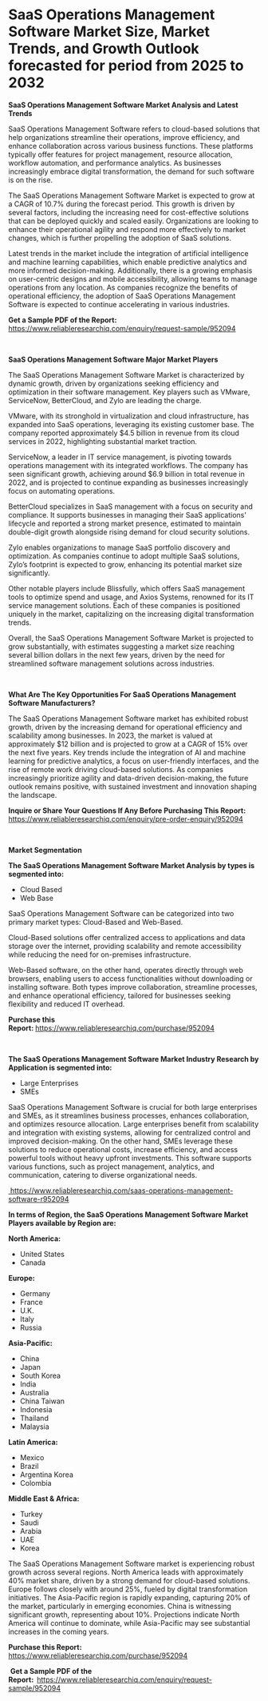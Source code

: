 <p><h1>SaaS Operations Management Software Market Size, Market Trends, and Growth Outlook forecasted for period from 2025 to 2032</h1></p><p><strong>SaaS Operations Management Software Market Analysis and Latest Trends</strong></p>
<p><p>SaaS Operations Management Software refers to cloud-based solutions that help organizations streamline their operations, improve efficiency, and enhance collaboration across various business functions. These platforms typically offer features for project management, resource allocation, workflow automation, and performance analytics. As businesses increasingly embrace digital transformation, the demand for such software is on the rise.</p><p>The SaaS Operations Management Software Market is expected to grow at a CAGR of 10.7% during the forecast period. This growth is driven by several factors, including the increasing need for cost-effective solutions that can be deployed quickly and scaled easily. Organizations are looking to enhance their operational agility and respond more effectively to market changes, which is further propelling the adoption of SaaS solutions.</p><p>Latest trends in the market include the integration of artificial intelligence and machine learning capabilities, which enable predictive analytics and more informed decision-making. Additionally, there is a growing emphasis on user-centric designs and mobile accessibility, allowing teams to manage operations from any location. As companies recognize the benefits of operational efficiency, the adoption of SaaS Operations Management Software is expected to continue accelerating in various industries.</p></p>
<p><strong>Get a Sample PDF of the Report:&nbsp;</strong> <a href="https://www.reliableresearchiq.com/enquiry/request-sample/952094?utm_campaign=2770&utm_medium=2&utm_source=Github&utm_content=ia&utm_term=17042025&utm_id=saas-operations-management-software">https://www.reliableresearchiq.com/enquiry/request-sample/952094</a></p>
<p>&nbsp;</p>
<p><strong>SaaS Operations Management Software Major Market Players</strong></p>
<p><p>The SaaS Operations Management Software Market is characterized by dynamic growth, driven by organizations seeking efficiency and optimization in their software management. Key players such as VMware, ServiceNow, BetterCloud, and Zylo are leading the charge. </p><p>VMware, with its stronghold in virtualization and cloud infrastructure, has expanded into SaaS operations, leveraging its existing customer base. The company reported approximately $4.5 billion in revenue from its cloud services in 2022, highlighting substantial market traction. </p><p>ServiceNow, a leader in IT service management, is pivoting towards operations management with its integrated workflows. The company has seen significant growth, achieving around $6.9 billion in total revenue in 2022, and is projected to continue expanding as businesses increasingly focus on automating operations.</p><p>BetterCloud specializes in SaaS management with a focus on security and compliance. It supports businesses in managing their SaaS applications' lifecycle and reported a strong market presence, estimated to maintain double-digit growth alongside rising demand for cloud security solutions.</p><p>Zylo enables organizations to manage SaaS portfolio discovery and optimization. As companies continue to adopt multiple SaaS solutions, Zylo’s footprint is expected to grow, enhancing its potential market size significantly.</p><p>Other notable players include Blissfully, which offers SaaS management tools to optimize spend and usage, and Axios Systems, renowned for its IT service management solutions. Each of these companies is positioned uniquely in the market, capitalizing on the increasing digital transformation trends.</p><p>Overall, the SaaS Operations Management Software Market is projected to grow substantially, with estimates suggesting a market size reaching several billion dollars in the next few years, driven by the need for streamlined software management solutions across industries.</p></p>
<p>&nbsp;</p>
<p><strong>What Are The Key Opportunities For SaaS Operations Management Software Manufacturers?</strong></p>
<p><p>The SaaS Operations Management Software market has exhibited robust growth, driven by the increasing demand for operational efficiency and scalability among businesses. In 2023, the market is valued at approximately $12 billion and is projected to grow at a CAGR of 15% over the next five years. Key trends include the integration of AI and machine learning for predictive analytics, a focus on user-friendly interfaces, and the rise of remote work driving cloud-based solutions. As companies increasingly prioritize agility and data-driven decision-making, the future outlook remains positive, with sustained investment and innovation shaping the landscape.</p></p>
<p><strong>Inquire or Share Your Questions If Any Before Purchasing This Report:</strong> <a href="https://www.reliableresearchiq.com/enquiry/pre-order-enquiry/952094?utm_campaign=2770&utm_medium=2&utm_source=Github&utm_content=ia&utm_term=17042025&utm_id=saas-operations-management-software">https://www.reliableresearchiq.com/enquiry/pre-order-enquiry/952094</a></p>
<p>&nbsp;</p>
<p><strong>Market Segmentation</strong></p>
<p><strong>The SaaS Operations Management Software Market Analysis by types is segmented into:</strong></p>
<p><ul><li>Cloud Based</li><li>Web Base</li></ul></p>
<p><p>SaaS Operations Management Software can be categorized into two primary market types: Cloud-Based and Web-Based. </p><p>Cloud-Based solutions offer centralized access to applications and data storage over the internet, providing scalability and remote accessibility while reducing the need for on-premises infrastructure. </p><p>Web-Based software, on the other hand, operates directly through web browsers, enabling users to access functionalities without downloading or installing software. Both types improve collaboration, streamline processes, and enhance operational efficiency, tailored for businesses seeking flexibility and reduced IT overhead.</p></p>
<p><strong>Purchase this Report:&nbsp;</strong><a href="https://www.reliableresearchiq.com/purchase/952094?utm_campaign=2770&utm_medium=2&utm_source=Github&utm_content=ia&utm_term=17042025&utm_id=saas-operations-management-software">https://www.reliableresearchiq.com/purchase/952094</a></p>
<p>&nbsp;</p>
<p><strong>The SaaS Operations Management Software Market Industry Research by Application is segmented into:</strong></p>
<p><ul><li>Large Enterprises</li><li>SMEs</li></ul></p>
<p><p>SaaS Operations Management Software is crucial for both large enterprises and SMEs, as it streamlines business processes, enhances collaboration, and optimizes resource allocation. Large enterprises benefit from scalability and integration with existing systems, allowing for centralized control and improved decision-making. On the other hand, SMEs leverage these solutions to reduce operational costs, increase efficiency, and access powerful tools without heavy upfront investments. This software supports various functions, such as project management, analytics, and communication, catering to diverse organizational needs.</p></p>
<p><a href="https://www.reliableresearchiq.com/saas-operations-management-software-r952094?utm_campaign=2770&utm_medium=2&utm_source=Github&utm_content=ia&utm_term=17042025&utm_id=saas-operations-management-software">&nbsp;https://www.reliableresearchiq.com/saas-operations-management-software-r952094</a></p>
<p><strong>In terms of Region, the SaaS Operations Management Software Market Players available by Region are:</strong></p>
<p>
    <p> <strong> North America: </strong>
        <ul>
            <li>United States</li>
            <li>Canada</li>
        </ul>
        </p> 
    <p> <strong> Europe: </strong>
        <ul>
            <li>Germany</li>
            <li>France</li>
            <li>U.K.</li>
            <li>Italy</li>
            <li>Russia</li>
        </ul>
        </p> 
    <p> <strong> Asia-Pacific: </strong>
        <ul>
            <li>China</li>
            <li>Japan</li>
            <li>South Korea</li>
            <li>India</li>
            <li>Australia</li>
            <li>China Taiwan</li>
            <li>Indonesia</li>
            <li>Thailand</li>
            <li>Malaysia</li>
        </ul>
        </p> 
    <p> <strong> Latin America: </strong>
        <ul>
            <li>Mexico</li>
            <li>Brazil</li>
            <li>Argentina Korea</li>
            <li>Colombia</li>
        </ul>
        </p> 
    <p> <strong> Middle East & Africa: </strong>
        <ul>
            <li>Turkey</li>
            <li>Saudi</li>
            <li>Arabia</li>
            <li>UAE</li>
            <li>Korea</li>
        </ul>
    </p>
    </p>
<p><p>The SaaS Operations Management Software market is experiencing robust growth across several regions. North America leads with approximately 40% market share, driven by a strong demand for cloud-based solutions. Europe follows closely with around 25%, fueled by digital transformation initiatives. The Asia-Pacific region is rapidly expanding, capturing 20% of the market, particularly in emerging economies. China is witnessing significant growth, representing about 10%. Projections indicate North America will continue to dominate, while Asia-Pacific may see substantial increases in the coming years.</p></p>
<p><strong>Purchase this Report: </strong><a href="https://www.reliableresearchiq.com/purchase/952094?utm_campaign=2770&utm_medium=2&utm_source=Github&utm_content=ia&utm_term=17042025&utm_id=saas-operations-management-software">https://www.reliableresearchiq.com/purchase/952094</a></p>
<p>&nbsp;<strong>Get a Sample PDF of the Report:&nbsp;&nbsp;</strong><a href="https://www.reliableresearchiq.com/enquiry/request-sample/952094?utm_campaign=2770&utm_medium=2&utm_source=Github&utm_content=ia&utm_term=17042025&utm_id=saas-operations-management-software">https://www.reliableresearchiq.com/enquiry/request-sample/952094</a></p>
<p><strong></strong></p>
<p><p></p><p></p><p></p></p>